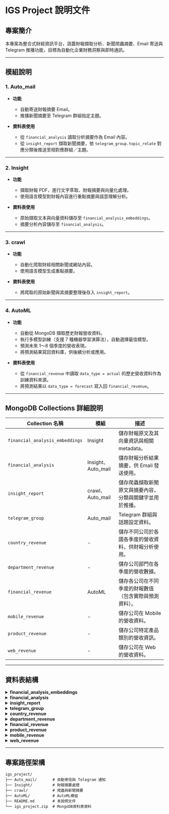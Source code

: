 # IGS Project 說明文件

## 專案簡介

本專案為整合式財經資訊平台，涵蓋財報擷取分析、新聞爬蟲摘要、Email 寄送與 Telegram 推播功能，目標為自動化企業財務洞察與即時通訊。

---

## 模組說明

### 1. Auto\_mail

* **功能**

  * 自動寄送財報摘要 Email。
  * 推播新聞摘要至 Telegram 群組指定主題。
* **資料表使用**

  * 從 `financial_analysis` 讀取分析摘要作為 Email 內容。
  * 從 `insight_report` 擷取新聞摘要，依 `telegram_group.topic_relate` 對應分類後推送至相對應群組／主題。

---

### 2. Insight

* **功能**

  * 擷取財報 PDF，進行文字萃取、財報摘要與向量化處理。
  * 使用語言模型對財報內容進行重點摘要與語意理解分析。
* **資料表使用**

  * 原始擷取文本與向量資料儲存至 `financial_analysis_embeddings`。
  * 摘要分析內容儲存至 `financial_analysis`。

---

### 3. crawl

* **功能**

  * 自動化爬取財經相關新聞或網站內容。
  * 使用語言模型生成重點摘要。
* **資料表使用**

  * 將爬取的原始新聞與其摘要整理後存入 `insight_report`。

---

### 4. AutoML

* **功能**

  * 自動從 MongoDB 擷取歷史財報營收資料。
  * 執行多模型訓練（支援 7 種機器學習演算法），自動選擇最佳模型。
  * 預測未來 1～8 個季度的營收表現。
  * 將預測結果寫回資料庫，供後續分析或應用。
* **資料表使用**

  * 從 `financial_revenue` 中讀取 `data_type = actual` 的歷史營收資料作為訓練資料來源。
  * 將預測結果以 `data_type = forecast` 寫入回 `financial_revenue`。

---

## MongoDB Collections 詳細說明

| Collection 名稱        | 模組 | 描述 |
|-------------------------|------|------|
| `financial_analysis_embeddings` | Insight | 儲存財報原文及其向量資訊與相關 metadata。 |
| `financial_analysis`            | Insight、Auto_mail | 儲存財報分析結果摘要，供 Email 發送使用。 |
| `insight_report`                | crawl、Auto_mail | 儲存爬蟲擷取新聞原文與摘要內容，分類與關鍵字並用於推播。 |
| `telegram_group`                | Auto_mail | Telegram 群組與話題設定資料。 |
| `country_revenue`               | - | 儲存不同公司於各國各季度的營收資料，供財報分析使用。 |
| `department_revenue`            | - | 儲存公司部門在各季度的營收數據。 |
| `financial_revenue`             | AutoML | 儲存各公司在不同季度的財報數值（包含實際與預測資料）。 |
| `mobile_revenue`                | - | 儲存公司在 Mobile 的營收資料。 |
| `product_revenue`               | - | 儲存公司特定產品類別的營收資訊。 |
| `web_revenue`                   | - | 儲存公司在 Web 的營收資料。 |


---

## 資料表結構

<details>
<summary><strong>financial_analysis_embeddings</strong></summary>

- `text`: 財報原文  
- `embedding`: 向量資料  
- `metadata`:  
  - `file_name`: 檔案名稱  
  - `company_name`: 公司名稱  
  - `year`: 年份  
  - `quarter`: 財報季度  
  - `total_pages`: 檔案總頁數  
  - `processing_mode`: 檔案處理模式  
  - `extraction_method`: 文字擷取方法  
  - `model_combo`: 使用的語言模型與嵌入模型組合  
  - `tables_extracted`: 擷取的表格數  
  - `images_extracted`: 擷取的圖片數  
  - `attempt_number`: 處理嘗試次數  
  - `chunk_index`: 此筆資料在報告中的分段編號  
  - `total_chunks`: 報告被分段的總數  
  - `chunk_length`: 此段文字的字元長度  
  - `start_page`: 擷取起始頁碼  
  - `end_page`: 擷取結束頁碼  
  - `pages_covered`: 涵蓋的頁碼清單  
  - `is_partial_page`: 是否為部分頁擷取  
  - `has_structured_data`: 是否包含結構化資料  
  - `is_ocr_content`: 是否為 OCR 擷取內容  
  - `embedding_model`: 使用的嵌入模型  
  - `embedding_dimensions`: 向量維度  

</details>

<details>
<summary><strong>financial_analysis</strong></summary>

- `company`: 公司名稱  
- `title`: 主題名稱  
- `quarter`: 季度  
- `analysis`: 分析摘要文字  
- `created_at`, `updated_at`: 建立、更新時間  

</details>

<details>
<summary><strong>insight_report</strong></summary>

- `category`: 分類  
- `filename`, `link`, `original_title`: 原始資訊  
- `標題`, `摘要`, `標籤`: 內文資訊與標籤資訊
- `date`: 新聞上架時間
- `created_at`: 建立時間

</details>

<details>
<summary><strong>telegram_group</strong></summary>

- `topic_id`: 群組主題 ID  
- `topic_name`: 主題名稱  
- `topic_relate`: 對應 `insight_report.category`  
- `group_id`: Telegram 群組 ID  
- `created_at` : 建立時間

</details>

<details>
<summary><strong>country_revenue</strong></summary>

- `company`: 公司名稱  
- `year_quarter`: 查詢資料的年度與季度  
- `country`: 國家名稱  
- `value`: 營收值  
- `created_at`: 建立時間  

</details>

<details>
<summary><strong>department_revenue</strong></summary>

- `company`: 公司名稱  
- `year_quarter`: 查詢資料的年度與季度  
- `department`: 公司部門名稱  
- `value`: 營收值  
- `created_at`: 建立時間  

</details>

<details>
<summary><strong>financial_revenue</strong></summary>

- `company`: 公司名稱  
- `year_quarter`: 查詢資料的年度與季度  
- `value`: 營收值  
- `data_type`: 資料型態（actual 或 forecast）  
- `created_at`: 建立時間  

</details>

<details>
<summary><strong>product_revenue</strong></summary>

- `company`: 公司名稱  
- `year_quarter`: 查詢資料的年度與季度  
- `product`: 產品名稱  
- `value`: 營收值  
- `created_at`: 建立時間  

</details>

<details>
<summary><strong>mobile_revenue</strong></summary>

- `company`: 公司名稱  
- `year_quarter`: 查詢資料的年度與季度  
- `value`: 營收值  
- `created_at`: 建立時間  

</details>

<details>
<summary><strong>web_revenue</strong></summary>

- `company`: 公司名稱  
- `year_quarter`: 查詢資料的年度與季度  
- `value`: 營收值  
- `created_at`: 建立時間  

</details>

---

## 專案路徑架構

```
igs_project/
├── Auto_mail/       # 自動寄信與 Telegram 通知
├── Insight/         # 財報摘要處理
├── crawl/           # 爬蟲與新聞摘要
├── AutoML/          # AutoML模組
├── README.md        # 本說明文件
└── igs_project.zip  # MongoDB資料表資料
```
